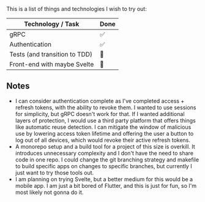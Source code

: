 This is a list of things and technologies I wish to try out:

| Technology / Task               | Done                |
|---------------------------------|---------------------|
| gRPC                            | :white_check_mark:  |
| Authentication                  | :white_check_mark:  |
| Tests (and transition to TDD)   | :hammer:            |
| Front-end with maybe Svelte     | :hammer:            |

## Notes

- I can consider authentication complete as I've completed access + refresh tokens, with the ability to revoke them. I wanted to use sessions for simplicity, but gRPC doesn't work for that. If I wanted additional layers of protection, I would use a third party platform that offers things like automatic reuse detection. I can mitigate the window of malicious use by lowering access token lifetime and offering the user a button to log out of all devices, which would revoke their active refresh tokens.
- A monorepo setup and a build tool for a project of this size is overkill. It introduces unnecessary complexity and I don't have the need to share code in one repo. I could change the git branching strategy and makefile to build specific apps on changes to specific branches, but currently I just want to try those tools out.
- I am planning on trying Svelte, but a better medium for this would be a mobile app. I am just a bit bored of Flutter, and this is just for fun, so I'm most likely not gonna do it.